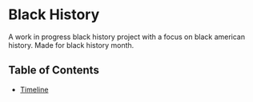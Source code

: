 # Black History

A work in progress black history project with a focus on black american history.  Made for black history month.

## Table of Contents

- [Timeline](timeline/introduction.md)
